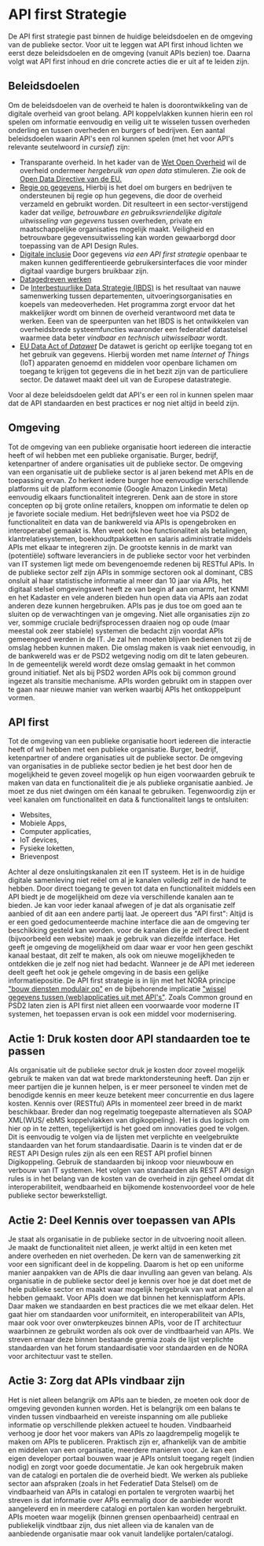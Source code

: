# API first Strategie
De API first strategie past binnen de huidige beleidsdoelen en de omgeving van de publieke sector. Voor uit te leggen wat API first inhoud lichten we eerst deze beleidsdoelen en de omgeving (vanuit APIs bezien) toe. Daarna volgt wat API first inhoud en drie concrete acties die er uit af te leiden zijn.

## Beleidsdoelen

Om de beleidsdoelen van de overheid te halen is doorontwikkeling van de digitale overheid van groot belang. API koppelvlakken kunnen hierin een rol spelen om informatie eenvoudig en veilig uit te wisselen tussen overheden onderling en tussen overheden en burgers of bedrijven. 
Een aantal beleidsdoelen waarin API's een rol kunnen spelen (met het voor API's relevante seutelwoord in _cursief_) zijn:
* Transparante overheid. In het kader van de [Wet Open Overheid](https://www.rijksoverheid.nl/onderwerpen/wet-open-overheid-woo) wil de overheid ondermeer _hergebruik van open data_ stimuleren. Zie ook de [Open Data Directive van de EU.](https://digital-strategy.ec.europa.eu/nl/policies/psi-open-data)
* [Regie op gegevens.](https://www.digitaleoverheid.nl/overzicht-van-alle-onderwerpen/regie-op-gegevens/) Hierbij is het doel om burgers en bedrijven te ondersteunen bij regie op hun gegevens, die door de overheid verzameld en gebruikt worden. Dit resulteert in een sector-verstijgend kader dat _veilige, betrouwbare en gebruiksvriendelijke digitale uitwisseling van gegevens_ tussen overheden, private en maatschappelijke organisaties mogelijk maakt. Veiligheid en betrouwbare gegevensuitwisseling kan worden gewaarborgd door toepassing van de API Design Rules. 
* [Digitale inclusie](https://www.digitaleoverheid.nl/overzicht-van-alle-onderwerpen/digitale-inclusie/) Door gegevens _via een API first strategie_ openbaar te maken kunnen gedifferentieerde gebruikersinterfaces die voor minder digitaal vaardige burgers bruikbaar zijn.  
* [Datagedreven werken](https://www.rijksoverheid.nl/documenten/rapporten/2019/07/31/data-gedreven-werken-wat-is-er-voor-nodig)
* De [Interbestuurlijke Data Strategie (IBDS)](https://realisatieibds.pleio.nl/) is het resultaat van nauwe samenwerking tussen departementen, uitvoeringsorganisaties en koepels van medeoverheden. Het programma zorgt ervoor dat het makkelijker wordt om binnen de overheid verantwoord met data te werken. Eeen van de speerpunten van het IBDS is het ontwikkelen van overheidsbrede systeemfuncties waaronder een federatief datastelsel waarmee data beter _vindbaar en technisch uitwisselbaar_ wordt.
* [EU Data Act of _Datawet_](https://digital-strategy.ec.europa.eu/nl/policies/data-act) De datawet is gericht op eerlijke toegang tot en het gebruik van gegevens. Hierbij worden met name _Internet of Things_ (IoT) apparaten genoemd en middelen voor openbare lichamen om toegang te krijgen tot gegevens die in het bezit zijn van de particuliere sector. De datawet maakt deel uit van de Europese datastrategie.

Voor al deze beleidsdoelen geldt dat API's er een rol in kunnen spelen maar dat de API standaarden en best practices er nog niet altijd in beeld zijn.

## Omgeving
Tot de omgeving van een publieke organisatie hoort iedereen die interactie heeft of wil hebben met een publieke organisatie. Burger, bedrijf, ketenpartner of andere organisaties uit de publieke sector. De omgeving van een organisatie uit de publieke sector is al jaren bekend met APIs en de toepassing ervan. Zo herkent iedere burger hoe eenvoudige verschillende platforms uit de platform economie (Google Amazon Linkedin Meta) eenvoudig elkaars functionaliteit integreren. Denk aan de store in store concepten op bij grote online retailers, knoppen om informatie te delen op je favoriete sociale medium. 
Het bedrijfsleven weet hoe via PSD2 de functionaliteit en data van de bankwereld via APIs is opengebroken en interoperabel gemaakt is. Men weet ook hoe functionaliteit als betalingen, klantrelatiesystemen, boekhoudtpakketten en salaris adiministratie middels APIs met elkaar te integreren zijn. 
De grootste kennis in de markt van (potentiële) software leveranciers in de publieke sector voor het verbinden van IT systemen ligt mede om bevengenoemde redenen bij RESTful APIs.
In de publieke sector zelf zijn APIs in sommige sectoren ook al dominant, CBS onsluit al haar statistische informatie al meer dan 10 jaar via APIs, het digitaal stelsel omgevingswet heeft ze van begin af aan omarmt, het KNMI en het Kadaster en vele anderen bieden hun open data via APIs aan zodat anderen deze kunnen hergebruiken. 
APIs pas je dus toe om goed aan te sluiten op de verwachtingen van je omgeving. 
Niet alle organisaties zijn zo ver, sommige cruciale bedrijfsprocessen draaien nog op oude (maar meestal ook zeer stabiele) systemen die bedacht zijn voordat APIs gemeengoed werden in de IT. Je zal hen moeten blijven bedienen tot zij de omslag hebben kunnen maken. Die omslag maken is vaak niet eenvoudig, in de bankwereld was er de PSD2 wetgeving nodig om dit te laten gebeuren. 
In de gemeentelijk wereld wordt deze omslag gemaakt in het common ground initiatief. Net als bij PSD2 worden APIs ook bij common ground ingezet als transitie mechanisme. APIs worden gebruikt om in stappen over te gaan naar nieuwe manier van werken waarbij APIs het ontkoppelpunt vormen.

## API first
Tot de omgeving van een publieke organisatie hoort iedereen die interactie heeft of wil hebben met een publieke organisatie. Burger, bedrijf, ketenpartner of andere organisaties uit de publieke sector. 
De omgeving van organisaties in de publieke sector bedien je het best door hen de mogelijkheid te geven zoveel mogelijk op hun eigen voorwaarden gebruik te maken van data en functionaliteit die je als publieke organisatie aanbied. 
Je moet ze dus niet dwingen om één kanaal te gebruiken. Tegenwoordig zijn er veel kanalen om functionaliteit en data & functionaliteit langs te ontsluiten: 
* Websites, 
* Mobiele Apps, 
* Computer applicaties,
* IoT devices,
* Fysieke loketten,
* Brievenpost

Achter al deze onsluitingskanalen zit een IT systeem. Het is in de huidige digitale samenleving niet reëel om al je kanalen volledig zelf in de hand te hebben. Door direct toegang te geven tot data en functionaliteit middels een API biedt je de mogelijkheid om deze via verschillende kanalen aan te bieden. Je kan voor ieder kanaal afwegen of je dat als organisatie zelf aanbied of dit aan een andere partij laat. Je opereert dus "API first": Altijd is er een goed gedocumenteerde machine interface die aan de omgeving ter beschikking gesteld kan worden. voor de kanalen die je zelf direct bedient (bijvoorbeeld een website) maak je gebruik van diezelfde interface. Het geeft je omgeving de mogelijkheid om daar waar er voor hen geen geschikt kanaal bestaat, dit zelf te maken, als ook om nieuwe mogelijkheden te ontdekken die je zelf nog niet had bedacht. Wanneer je de API met iedereen deelt geeft het ook je gehele omgeving in de basis een gelijke informatiepositie. De API first strategie is in lijn met het NORA principe ["bouw diensten modulair op"](https://www.noraonline.nl/wiki/Bouw_diensten_modulair_op) en de bijbehorende implicatie ["wissel gegevens tussen (web)applicaties uit met API's"](https://www.noraonline.nl/wiki/Wissel_gegevens_tussen_(web)applicaties_uit_met_API%27s). Zoals Common ground en PSD2 laten zien is API first niet alleen een voorwaarde voor moderne IT systemen, het toepassen ervan is ook een middel voor modernisering. 


## Actie 1: Druk kosten door API standaarden toe te passen
Als organisatie uit de publieke sector druk je kosten door zoveel mogelijk gebruik te maken van dat wat brede marktondersteuning heeft. Dan zijn er meer partijen die je kunnen helpen, is er meer personeel te vinden met de benodigde kennis en meer keuze betekent meer concurrentie en dus lagere kosten. Kennis over (RESTful) APIs in momenteel zeer breed in de markt beschikbaar. Breder dan nog regelmatig toegepaste alternatieven als SOAP XML(WUS/ ebMS koppelvlakken van digikoppeling). Het is dus logisch om hier op in te zetten, tegelijkertijd is het goed om innovaties goed te volgen. Dit is eenvoudig te volgen via de lijsten met verplichte en veelgebruikte standaarden van het forum standaardisatie. Daarin is te vinden dat er de REST API Design rules zijn als een een REST API profiel binnen Digikoppeling. Gebruik de standaarden bij inkoop voor nieuwbouw en verbouw van IT systemen. 
Het volgen van standaarden als REST API design rules is in het belang van de kosten van de overheid in zijn geheel omdat dit interoperabiliteit, wendbaarheid en bijkomende kostenvoordeel voor de hele publieke sector bewerkstelligt.


## Actie 2: Deel Kennis over toepassen van APIs
Je staat als organisatie in de publieke sector in de uitvoering nooit alleen. Je maakt de functionaliteit niet alleen, je werkt altijd in een keten met andere overheden en niet overheden. De kern van de samenwerking zit voor een significant deel in de koppeling. Daarom is het op een uniforme manier aanpakken van de APIs die daar invulling aan geven van belang. Als organisatie in de publieke sector deel je kennis over hoe je dat doet met de hele publieke sector en maakt waar mogelijk hergebruik van wat anderen al hebben gemaakt. Voor APIs doen we dat binnen het kennisplatform APIs. Daar maken we standaarden en best practices die we met elkaar delen. Het gaat hier om standaarden voor uniformiteit, en interoperabiliteit van APIs, maar ook voor over onwterpkeuzes binnen APIs, voor de IT architectuur waarbinnen ze gebruikt worden als ook over de vindtbaarheid van APIs. We streven ernaar deze binnen bestaande gremia zoals de lijst verplichte standaarden van het forum standaardisatie voor standaarden en de NORA voor architectuur vast te stellen.


## Actie 3: Zorg dat APIs vindbaar zijn
Het is niet alleen belangrijk om APIs aan te bieden, ze moeten ook door de omgeving gevonden kunnen worden. 
Het is belangrijk om een balans te vinden tussen vindbaarheid en vereiste inspanning om alle publieke informatie op verschillende plekken actueel te houden.
Vindbaarheid verhoog je door het voor makers van APIs zo laagdrempelig mogelijk te maken om APIs te publiceren. 
Praktisch zijn er, afhankelijk van de ambitie en middelen van een organisatie, meerdere manieren voor. Je kan een eigen developer portaal bouwen waar je APIs ontsluit toegang regelt (indien nodig) en zorgt voor goede documentatie. Je kan ook hergebruik maken van de catalogi en portalen die de overheid biedt. 
We werken als publieke sector aan afspraken (zoals in het Federatief Data Stelsel) om de vindbaarheid van APIs in catalogi en portalen te vergroten waarbij het streven is dat informatie over APIs eenmalig door de aanbieder wordt aangeleverd en in meerdere catalogi en portalen kan worden hergebruikt.
APIs moeten waar mogelijk (binnen grensen openbaarheid) centraal en publiekelijk vindtbaar zijn, dus niet alleen via de kanalen van de aanbiedende organisatie maar ook vanuit landelijke portalen/catalogi.